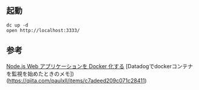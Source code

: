 ## 起動
```
dc up -d
open http://localhost:3333/
```

## 参考
[Node.js Web アプリケーションを Docker 化する](https://nodejs.org/ja/docs/guides/nodejs-docker-webapp)
[Datadogでdockerコンテナを監視を始めたときのメモ])(https://qiita.com/paulxll/items/c7adeed209c071c28411)
